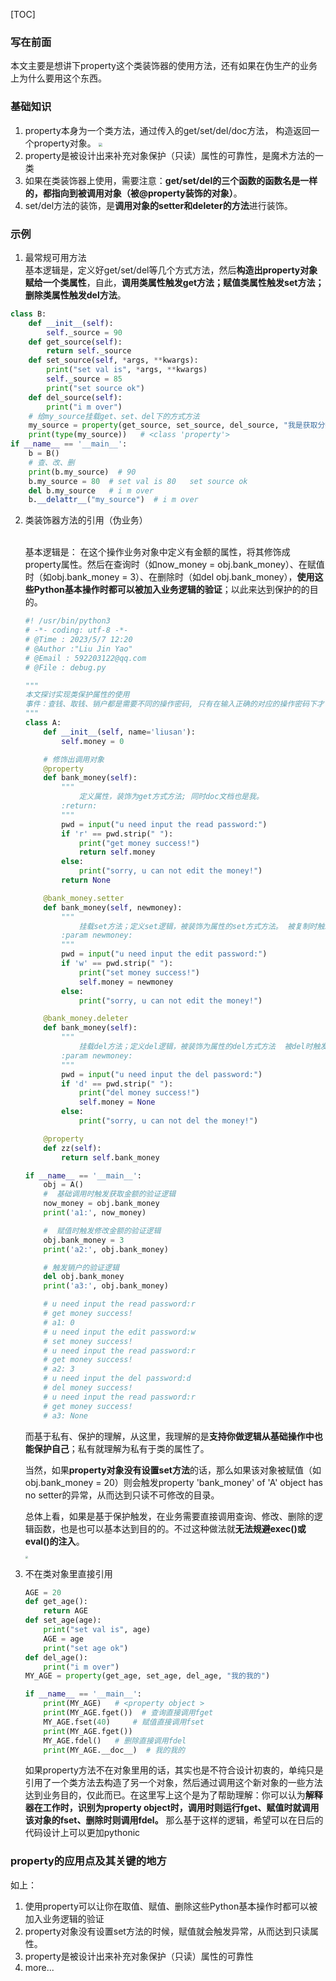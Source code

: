 [TOC]

### 写在前面

本文主要是想讲下property这个类装饰器的使用方法，还有如果在伪生产的业务上为什么要用这个东西。

### 基础知识

1. property本身为一个类方法，通过传入的get/set/del/doc方法， 构造返回一个property对象。
   <img src="D:\code\morebooks\posts\md_img\python-property-args.png" style="zoom:38%;" />
2. property是被设计出来补充对象保护（只读）属性的可靠性，是魔术方法的一类
3. 如果在类装饰器上使用，需要注意：**get/set/del的三个函数的函数名是一样的，都指向到被调用对象（被@property装饰的对象）**。
4. set/del方法的装饰，是**调用对象的setter和deleter的方法**进行装饰。

### 示例

1.  最常规可用方法
       <br>      基本逻辑是，定义好get/set/del等几个方式方法，然后**构造出property对象赋给一个类属性**，自此，**调用类属性触发get方法；赋值类属性触发set方法；删除类属性触发del方法**。

   ```python
   class B:
       def __init__(self):
           self._source = 90
       def get_source(self):
           return self._source
       def set_source(self, *args, **kwargs):
           print("set val is", *args, **kwargs)
           self._source = 85
           print("set source ok")
       def del_source(self):
           print("i m over")
       # 给my_source挂载get、set、del下的方式方法
       my_source = property(get_source, set_source, del_source, "我是获取分数的方式方法")
       print(type(my_source))   # <class 'property'> 
   if __name__ == '__main__':
       b = B()
       # 查、改、删
       print(b.my_source)  # 90
       b.my_source = 80  # set val is 80   set source ok
       del b.my_source   # i m over
       b.__delattr__("my_source")  # i m over
   ```

2. 类装饰器方法的引用（伪业务）

   ​    <br>基本逻辑是： 在这个操作业务对象中定义有金额的属性，将其修饰成property属性。然后在查询时（如now_money = obj.bank_money）、在赋值时（如obj.bank_money = 3）、在删除时（如del obj.bank_money），**使用这些Python基本操作时都可以被加入业务逻辑的验证**；以此来达到保护的的目的。

   ```python
   #! /usr/bin/python3
   # -*- coding: utf-8 -*-
   # @Time : 2023/5/7 12:20
   # @Author :"Liu Jin Yao"
   # @Email : 592203122@qq.com
   # @File : debug.py
   
   """
   本文探讨实现类保护属性的使用
   事件：查钱、取钱、销户都是需要不同的操作密码, 只有在输入正确的对应的操作密码下才可以操作
   """
   class A:
       def __init__(self, name='liusan'):
           self.money = 0
   
       # 修饰出调用对象
       @property
       def bank_money(self):
           """
               定义属性，装饰为get方式方法; 同时doc文档也是我。
           :return:
           """
           pwd = input("u need input the read password:")
           if 'r' == pwd.strip(" "):
               print("get money success!")
               return self.money
           else:
               print("sorry, u can not edit the money!")
           return None
   
       @bank_money.setter
       def bank_money(self, newmoney):
           """
               挂载set方法；定义set逻辑，被装饰为属性的set方式方法。 被复制时触发，并将赋的值做为参数传入
           :param newmoney:
           """
           pwd = input("u need input the edit password:")
           if 'w' == pwd.strip(" "):
               print("set money success!")
               self.money = newmoney
           else:
               print("sorry, u can not edit the money!")
   
       @bank_money.deleter
       def bank_money(self):
           """
               挂载del方法；定义del逻辑，被装饰为属性的del方式方法  被del时触发
           :param newmoney:
           """
           pwd = input("u need input the del password:")
           if 'd' == pwd.strip(" "):
               print("del money success!")
               self.money = None
           else:
               print("sorry, u can not del the money!")
   
       @property
       def zz(self):
           return self.bank_money
   
   if __name__ == '__main__':
       obj = A()
       #  基础调用时触发获取金额的验证逻辑
       now_money = obj.bank_money
       print('a1:', now_money)
   
       #  赋值时触发修改金额的验证逻辑
       obj.bank_money = 3
       print('a2:', obj.bank_money)
   
       # 触发销户的验证逻辑
       del obj.bank_money
       print('a3:', obj.bank_money)
   
       # u need input the read password:r
       # get money success!
       # a1: 0
       # u need input the edit password:w
       # set money success!
       # u need input the read password:r
       # get money success!
       # a2: 3
       # u need input the del password:d
       # del money success!
       # u need input the read password:r
       # get money success!
       # a3: None 
   ```

   ​      而基于私有、保护的理解，从这里，我理解的是**支持你做逻辑从基础操作中也能保护自己**；私有就理解为私有于类的属性了。

   当然，如果**property对象没有设置set方法**的话，那么如果该对象被赋值（如obj.bank_money = 20）则会触发property 'bank_money' of 'A' object has no setter的异常，从而达到只读不可修改的目录。

   ​    总体上看，如果是基于保护触发，在业务需要直接调用查询、修改、删除的逻辑函数，也是也可以基本达到目的的。不过这种做法就**无法规避exec()或eval()的注入**。

   <img src="D:\code\morebooks\posts\md_img\python-property-attack.png" style="zoom:25%;" />

   

3. 不在类对象里直接引用
   

   ```python
   AGE = 20
   def get_age():
       return AGE
   def set_age(age):
       print("set val is", age)
       AGE = age
       print("set age ok")
   def del_age():
       print("i m over")
   MY_AGE = property(get_age, set_age, del_age, "我的我的")
   
   if __name__ == '__main__':
       print(MY_AGE)   # <property object >
       print(MY_AGE.fget())  # 查询直接调用fget
       MY_AGE.fset(40)     # 赋值直接调用fset
       print(MY_AGE.fget())
       MY_AGE.fdel()   # 删除直接调用fdel
       print(MY_AGE.__doc__)  # 我的我的
   ```

   ​      如果property方法不在对象里用的话，其实也是不符合设计初衷的，单纯只是引用了一个类方法去构造了另一个对象，然后通过调用这个新对象的一些方法达到业务目的，仅此而已。在这里写上这个是为了帮助理解：你可以认为**解释器在工作时，识别为property object时，调用时则运行fget、赋值时就调用该对象的fset、删除时则调用fdel。** 那么基于这样的逻辑，希望可以在日后的代码设计上可以更加pythonic

### property的应用点及其关键的地方

如上：

1. 使用property可以让你在取值、赋值、删除这些Python基本操作时都可以被加入业务逻辑的验证
2. property对象没有设置set方法的时候，赋值就会触发异常，从而达到只读属性。
3. property是被设计出来补充对象保护（只读）属性的可靠性
4. more...